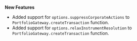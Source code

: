 **New Features**

* Added support for `options.suppressCorporateActions` to `PortfolioGateway.createTransaction` function.
* Added support for `options.relaxInstrumentResolution` to `PortfolioGateway.createTransaction` function.